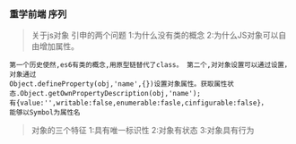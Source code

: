 

### 重学前端 序列
> 关于js对象 引申的两个问题 1:为什么没有类的概念  2:为什么JS对象可以自由增加属性。 

```
第一个历史使然,es6有类的概念,用原型链替代了class。 第二个,对对象设置可以通过设置，对象通过
Object.defineProperty(obj,'name',{})设置对象属性。获取属性状态.Object.getOwnPropertyDescription(obj,'name');
有{value:'',writable:false,enumerable:fasle,cinfigurable:false}，
能够以Symbol为属性名
```



> 对象的三个特征 1:具有唯一标识性 2:对象有状态  3:对象具有行为



